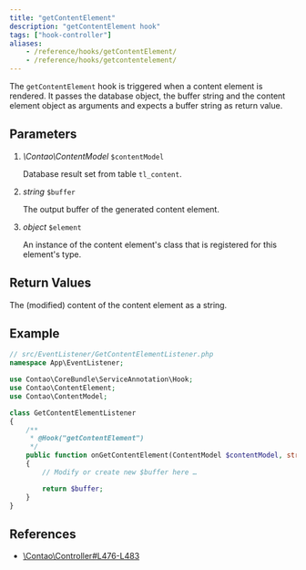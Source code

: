 ```yaml
---
title: "getContentElement"
description: "getContentElement hook"
tags: ["hook-controller"]
aliases:
    - /reference/hooks/getContentElement/
    - /reference/hooks/getcontentelement/
---
```



The `getContentElement` hook is triggered when a content element is rendered. 
It passes the database object, the buffer string and the content element object
as arguments and expects a buffer string as return value.


## Parameters

1. *\Contao\ContentModel* `$contentModel`

    Database result set from table `tl_content`.

2. *string* `$buffer`

    The output buffer of the generated content element.

3. *object* `$element`

    An instance of the content element's class that is registered for this element's
    type.



## Return Values

The (modified) content of the content element as a string.


## Example

```php
// src/EventListener/GetContentElementListener.php
namespace App\EventListener;

use Contao\CoreBundle\ServiceAnnotation\Hook;
use Contao\ContentElement;
use Contao\ContentModel;

class GetContentElementListener
{
    /**
     * @Hook("getContentElement")
     */
    public function onGetContentElement(ContentModel $contentModel, string $buffer, $element): string
    {
        // Modify or create new $buffer here …

        return $buffer;
    }
}
```


## References

* [\Contao\Controller#L476-L483](https://github.com/contao/contao/blob/4.7.6/core-bundle/src/Resources/contao/library/Contao/Controller.php#L476-L483)
